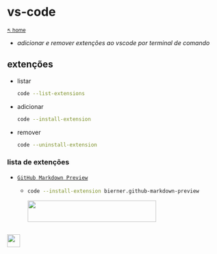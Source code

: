 # vs-code

<sub>[:arrow_upper_left: home](../../../README.md) <sub>

- *adicionar e remover extenções ao vscode por terminal de comando*

## extenções 
- listar
    ```bash
    code --list-extensions
    ```
- adicionar
    ```bash
    code --install-extension
    ```
- remover 
    ```bash
    code --uninstall-extension
    ```

### lista de extenções

- [`GitHub Markdown Preview`](https://marketplace.visualstudio.com/items?itemName=bierner.github-markdown-preview)

    - 
        ```bash
        code --install-extension bierner.github-markdown-preview
        ```
        <image src="../../../imgs/github-markdown-preview-github.png" height="50" width="300"/>
<sup></sup>
---
<image src="../../../imgs/ide-vscode.png" height="30" width="30"/>